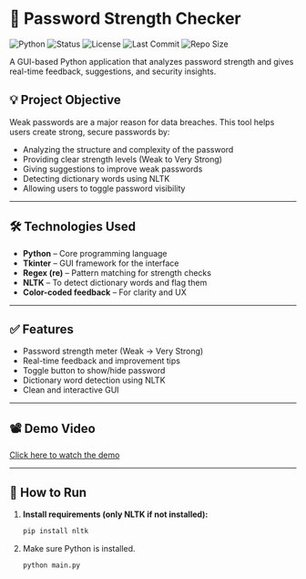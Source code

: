 # 🔐 Password Strength Checker

![Python](https://img.shields.io/badge/Python-3.11-blue)
![Status](https://img.shields.io/badge/Status-Completed-brightgreen)
![License](https://img.shields.io/badge/License-Educational-yellow)
![Last Commit](https://img.shields.io/github/last-commit/aakarshgopishetty/rise-cybersecurity-internship)
![Repo Size](https://img.shields.io/github/repo-size/aakarshgopishetty/rise-cybersecurity-internship)

A GUI-based Python application that analyzes password strength and gives real-time feedback, suggestions, and security insights.

## 💡 Project Objective

Weak passwords are a major reason for data breaches. This tool helps users create strong, secure passwords by:

- Analyzing the structure and complexity of the password
- Providing clear strength levels (Weak to Very Strong)
- Giving suggestions to improve weak passwords
- Detecting dictionary words using NLTK
- Allowing users to toggle password visibility

---

## 🛠️ Technologies Used

- **Python** – Core programming language
- **Tkinter** – GUI framework for the interface
- **Regex (re)** – Pattern matching for strength checks
- **NLTK** – To detect dictionary words and flag them
- **Color-coded feedback** – For clarity and UX

---

## ✅ Features

- Password strength meter (Weak → Very Strong)
- Real-time feedback and improvement tips
- Toggle button to show/hide password
- Dictionary word detection using NLTK
- Clean and interactive GUI

---

## 📽️ Demo Video

[Click here to watch the demo](https://www.youtube.com/watch?v=Xc5ydOTENFU)

---

## 🚀 How to Run

1. **Install requirements (only NLTK if not installed):**

   ```bash
   pip install nltk

2. Make sure Python is installed.

   ```bash
   python main.py
